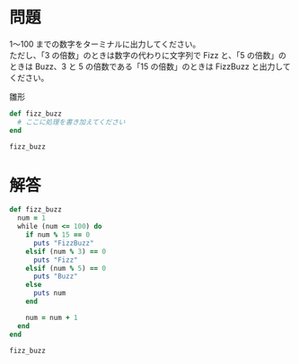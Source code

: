 # 問題

1〜100 までの数字をターミナルに出力してください。  
ただし、「3 の倍数」のときは数字の代わりに文字列で Fizz と、「5 の倍数」のときは Buzz、3 と 5 の倍数である「15 の倍数」のときは FizzBuzz と出力してください。

雛形

```ruby
def fizz_buzz
  # ここに処理を書き加えてください
end

fizz_buzz
```

# 解答

```ruby
def fizz_buzz
  num = 1
  while (num <= 100) do
    if num % 15 == 0
      puts "FizzBuzz"
    elsif (num % 3) == 0
      puts "Fizz"
    elsif (num % 5) == 0
      puts "Buzz"
    else
      puts num
    end

    num = num + 1
  end
end

fizz_buzz
```
